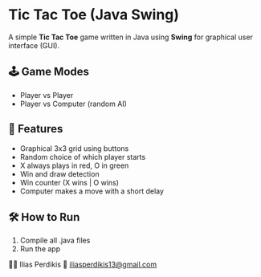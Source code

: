 # Tic Tac Toe (Java Swing)

A simple **Tic Tac Toe** game written in Java using **Swing** for graphical user interface (GUI).

## 🕹️ Game Modes
- Player vs Player
- Player vs Computer (random AI)

## 🎯 Features
- Graphical 3x3 grid using buttons
- Random choice of which player starts
- X always plays in red, O in green
- Win and draw detection
- Win counter (X wins | O wins)
- Computer makes a move with a short delay

## 🛠️ How to Run
1. Compile all .java files
2. Run the app


👨‍💻 Ilias Perdikis
📧 iliasperdikis13@gmail.com
